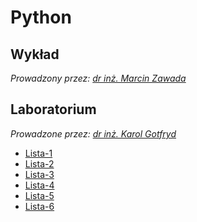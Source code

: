 # Python

## Wykład

*Prowadzony przez: [dr inż. Marcin Zawada](https://ki.pwr.edu.pl/osoba.php?NICK=MZA)*

## Laboratorium

*Prowadzone przez: [dr inż. Karol Gotfryd](https://ki.pwr.edu.pl/osoba.php?NICK=KGOTFR)*

- [Lista-1](lista1.ipynb)
- [Lista-2](lista-2/readme.md)
- [Lista-3](lista-3/readme.md)
- [Lista-4](lista-4/readme.md)
- [Lista-5](lista-5/readme.md)
- [Lista-6](lista-6/readme.md)
